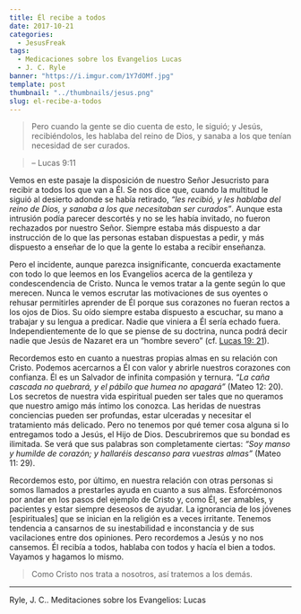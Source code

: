 ```yaml
---
title: Él recibe a todos
date: 2017-10-21
categories:
  - JesusFreak
tags:
  - Medicaciones sobre los Evangelios Lucas
  - J. C. Ryle
banner: "https://i.imgur.com/1Y7dOMf.jpg"
template: post
thumbnail: "../thumbnails/jesus.png"
slug: el-recibe-a-todos
---
```


> Pero cuando la gente se dio cuenta de esto, le siguió; y Jesús, recibiéndolos, les hablaba del reino de Dios, y sanaba a los que tenían necesidad de ser curados.

> – Lucas 9:11

Vemos en este pasaje la disposición de nuestro Señor Jesucristo para recibir a todos los que van a Él. Se nos dice que, cuando la multitud le siguió al desierto adonde se había retirado, _“les recibió, y les hablaba del reino de Dios, y sanaba a los que necesitaban ser curados”_. Aunque esta intrusión podía parecer descortés y no se les había invitado, no fueron rechazados por nuestro Señor. Siempre estaba más dispuesto a dar instrucción de lo que las personas estaban dispuestas a pedir, y más dispuesto a enseñar de lo que la gente lo estaba a recibir enseñanza.

Pero el incidente, aunque parezca insignificante, concuerda exactamente con todo lo que leemos en los Evangelios acerca de la gentileza y condescendencia de Cristo. Nunca le vemos tratar a la gente según lo que merecen. Nunca le vemos escrutar las motivaciones de sus oyentes o rehusar permitirles aprender de Él porque sus corazones no fueran rectos a los ojos de Dios. Su oído siempre estaba dispuesto a escuchar, su mano a trabajar y su lengua a predicar. Nadie que viniera a Él sería echado fuera. Independientemente de lo que se piense de su doctrina, nunca podrá decir nadie que Jesús de Nazaret era un “hombre severo” (cf. [Lucas 19: 21](https://www.biblegateway.com/passage/?search=Lucas+19%3A+21&version=LBLA)).

Recordemos esto en cuanto a nuestras propias almas en su relación con Cristo. Podemos acercarnos a Él con valor y abrirle nuestros corazones con confianza. Él es un Salvador de infinita compasión y ternura. _“La caña cascada no quebrará, y el pábilo que humea no apagará”_ (Mateo 12: 20). Los secretos de nuestra vida espiritual pueden ser tales que no queramos que nuestro amigo más íntimo los conozca. Las heridas de nuestras conciencias pueden ser profundas, estar ulceradas y necesitar el tratamiento más delicado. Pero no tenemos por qué temer cosa alguna si lo entregamos todo a Jesús, el Hijo de Dios. Descubriremos que su bondad es ilimitada. Se verá que sus palabras son completamente ciertas: _“Soy manso y humilde de corazón; y hallaréis descanso para vuestras almas”_ (Mateo 11: 29).

Recordemos esto, por último, en nuestra relación con otras personas si somos llamados a prestarles ayuda en cuanto a sus almas. Esforcémonos por andar en los pasos del ejemplo de Cristo y, como Él, ser amables, y pacientes y estar siempre deseosos de ayudar. La ignorancia de los jóvenes [espirituales] que se inician en la religión es a veces irritante. Tenemos tendencia a cansarnos de su inestabilidad e inconstancia y de sus vacilaciones entre dos opiniones. Pero recordemos a Jesús y no nos cansemos. Él recibía a todos, hablaba con todos y hacía el bien a todos. Vayamos y hagamos lo mismo.

> Como Cristo nos trata a nosotros, así tratemos a los demás.

---

Ryle, J. C.. Meditaciones sobre los Evangelios: Lucas

